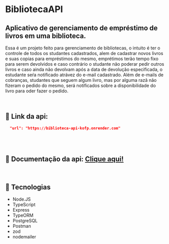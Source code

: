 # BibliotecaAPI
## Aplicativo de gerenciamento de empréstimo de livros em uma biblioteca.

<p> 
Essa é um projeto feito para gerenciamento de bibliotecas, o intuito é ter o controle de todos os studantes cadastrados, alem de cadastrar novos livros e suas copias para empréstimos do mesmo,
emprétimos terão tempo fixo para serem devolvidos e caso contrário o studante não poderar pedir outros livros e caso ainda não devolvam após a data de devolução especificada, o estudante seŕa 
notificado atrávez do e-mail cadastrado. Além de e-mails de cobranças, studantes que seguem algum livro, mas por alguma razã não fizeram o pedido do mesmo, será notificados sobre a disponibilidade do livro para oder fazer o pedido.
</p>

<br>

## 🔗 Link da api: 
  ```json
    "url": "https://biblioteca-api-kofp.onrender.com"
  ```

<br>

<br>

## 📑 Documentação da api: <a href="https://documenter.getpostman.com/view/27562991/2s93m35PiL">Clique aqui!</a>

<br>

## 🚀 Tecnologias <a name = "tecnologias"></a>

- Node.JS
- TypeScript
- Express
- TypeORM
- PostgreSQL
- Postman
- zod
- nodemailer

<br>
<br>

